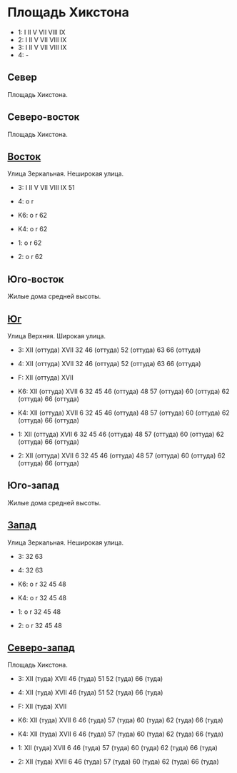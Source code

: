 # Площадь Хикстона

* 1:    I   II  V   VII VIII    IX
* 2:    I   II  V   VII VIII    IX
* 3:    I   II  V   VII VIII    IX
* 4:    -

## Север

Площадь Хикстона.

## Северо-восток

Площадь Хикстона.

## [Восток](./10510070.md)

Улица Зеркальная.
Неширокая улица.

* 3:    I   II  V   VII VIII    IX  51
* 4:    o   r

* K6:   o   r
        62
* K4:   o   r
        62
* 1:    o   r
        62
* 2:    o   r
        62

## Юго-восток

Жилые дома средней высоты.

## [Юг](./10500090.md)

Улица Верхняя.
Широкая улица.

* 3:    XII (оттуда)    XVII    32  46 (оттуда) 52 (оттуда) 63  66 (оттуда)
* 4:    XII (оттуда)    XVII    32  46 (оттуда) 52 (оттуда) 63  66 (оттуда)
* F:    XII (оттуда)    XVII

* K6:   XII (оттуда)    XVII
        6   32  45  46 (оттуда) 48  57 (оттуда) 60 (оттуда) 62 (оттуда) 66 (оттуда)
* K4:   XII (оттуда)    XVII
        6   32  45  46 (оттуда) 48  57 (оттуда) 60 (оттуда) 62 (оттуда) 66 (оттуда)
* 1:    XII (оттуда)    XVII
        6   32  45  46 (оттуда) 48  57 (оттуда) 60 (оттуда) 62 (оттуда) 66 (оттуда)
* 2:    XII (оттуда)    XVII
        6   32  45  46 (оттуда) 48  57 (оттуда) 60 (оттуда) 62 (оттуда) 66 (оттуда)

## Юго-запад

Жилые дома средней высоты.

## [Запад](./10490075.md)

Улица Зеркальная.
Неширокая улица.

* 3:    32  63
* 4:    32  63

* K6:   o   r
        32  45  48
* K4:   o   r
        32  45  48
* 1:    o   r
        32  45  48
* 2:    o   r
        32  45  48

## [Северо-запад](./10495070.md)

Площадь Хикстона.

* 3:    XII (туда)  XVII    46 (туда)   51  52 (туда)   66 (туда)
* 4:    XII (туда)  XVII    46 (туда)   51  52 (туда)   66 (туда)
* F:    XII (туда)  XVII

* K6:   XII (туда)  XVII
        6   46 (туда)   57 (туда)   60 (туда)   62 (туда)   66 (туда)
* K4:   XII (туда)  XVII
        6   46 (туда)   57 (туда)   60 (туда)   62 (туда)   66 (туда)
* 1:    XII (туда)  XVII
        6   46 (туда)   57 (туда)   60 (туда)   62 (туда)   66 (туда)
* 2:    XII (туда)  XVII
        6   46 (туда)   57 (туда)   60 (туда)   62 (туда)   66 (туда)
